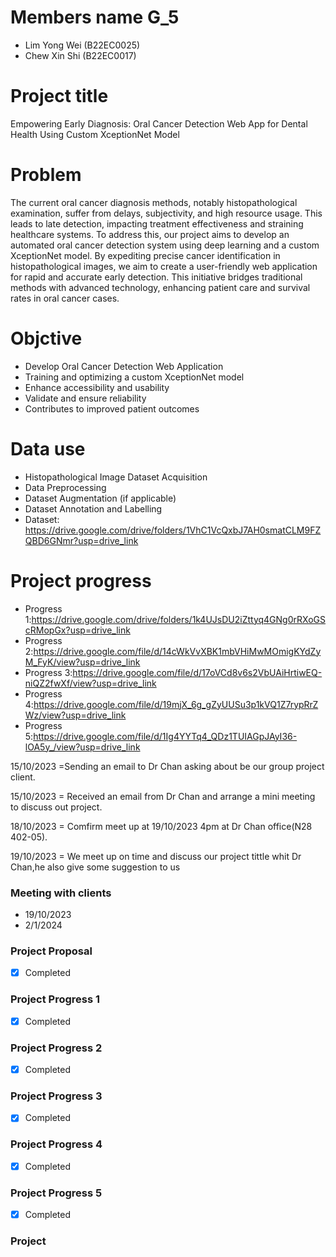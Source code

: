 # Members name G_5 

- Lim Yong Wei (B22EC0025)
- Chew Xin Shi (B22EC0017)

 

 # Project title 
 
 
Empowering Early Diagnosis: Oral Cancer Detection Web App for Dental Health Using Custom XceptionNet Model

 # Problem 


The current oral cancer diagnosis methods, notably histopathological examination, suffer from delays, subjectivity, and high resource usage. This leads to late detection, impacting treatment effectiveness and straining healthcare systems. To address this, our project aims to develop an automated oral cancer detection system using deep learning and a custom XceptionNet model. By expediting precise cancer identification in histopathological images, we aim to create a user-friendly web application for rapid and accurate early detection. This initiative bridges traditional methods with advanced technology, enhancing patient care and survival rates in oral cancer cases.


# Objctive 

- Develop Oral Cancer Detection Web Application
- Training and optimizing a custom XceptionNet model
- Enhance accessibility and usability
- Validate and ensure reliability
- Contributes to improved patient outcomes

# Data use 

- Histopathological Image Dataset Acquisition
- Data Preprocessing 
- Dataset Augmentation (if applicable)
- Dataset Annotation and Labelling
- Dataset: https://drive.google.com/drive/folders/1VhC1VcQxbJ7AH0smatCLM9FZQBD6GNmr?usp=drive_link
            
# Project progress

 - Progress 1:https://drive.google.com/drive/folders/1k4UJsDU2iZttyq4GNg0rRXoGScRMopGx?usp=drive_link
 - Progress 2:https://drive.google.com/file/d/14cWkVvXBK1mbVHiMwMOmigKYdZyM_FyK/view?usp=drive_link
 - Progress 3:https://drive.google.com/file/d/17oVCd8v6s2VbUAiHrtiwEQ-niQZ2fwXf/view?usp=drive_link
 - Progress 4:https://drive.google.com/file/d/19mjX_6g_gZyUUSu3p1kVQ1Z7rypRrZWz/view?usp=drive_link
 - Progress 5:https://drive.google.com/file/d/1Ig4YYTq4_QDz1TUIAGpJAyI36-lOA5y_/view?usp=drive_link
 
 15/10/2023 =Sending an email to Dr Chan asking about be our group project client.

 15/10/2023 = Received an email from Dr Chan and arrange a mini meeting to discuss out project.

 18/10/2023 = Comfirm meet up at 19/10/2023 4pm at Dr Chan office(N28 402-05).

 19/10/2023 = We meet up on time and discuss our project tittle whit Dr Chan,he also give some suggestion to us

### Meeting with clients
- 19/10/2023
- 2/1/2024
  
### Project Proposal
- [x] Completed

### Project Progress 1
- [x] Completed

### Project Progress 2
- [x] Completed


### Project Progress 3
- [x] Completed


### Project Progress 4
- [x] Completed


### Project Progress 5
- [x] Completed

### Project
